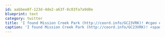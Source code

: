```yaml
---
id: aabbee8f-123d-4de2-a63f-8c03fa7a9d8e
blueprint: text
category: twitter
title: 'I found Mission Creek Park (http://coord.info/GC23VRK)! #cgeo #geocaching'
caption: 'I found Mission Creek Park (http://coord.info/GC23VRK)! <span class="hashtag hashtag_local">#<a href="http://tweettemp.darylchymko.ca/?tag=cgeo">cgeo</a> <span class="hashtag hashtag_local">#<a href="http://tweettemp.darylchymko.ca/?tag=geocaching">geocaching</a>'
---
```

